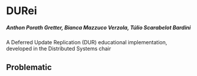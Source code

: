 # DURei
##### Anthon Porath Gretter, Bianca Mazzuco Verzola, Túlio Scarabelot Bardini

A Deferred Update Replication (DUR) educational implementation, developed in the Distributed Systems chair

## Problematic
